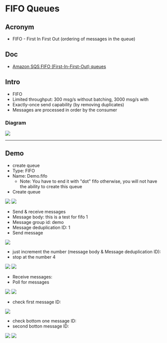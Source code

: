 # FIFO Queues

## Acronym
* FIFO - First In First Out (ordering of messages in the queue)

## Doc
* [Amazon SQS FIFO (First-In-First-Out) queues](https://docs.aws.amazon.com/AWSSimpleQueueService/latest/SQSDeveloperGuide/FIFO-queues.html)

## Intro
* FIFO
* Limited throughput: 300 msg/s without batching, 3000 msg/s with
* Exactly-once send capability (by removing duplicates)
* Messages are processed in order by the consumer

### Diagram
[<img src="https://i.imgur.com/yJlNqf7.png">](https://i.imgur.com/yJlNqf7.png)

---

## Demo
* create queue
* Type: FIFO
* Name: Demo.fifo
    * Note: You have to end it with "dot" fifo otherwise, you will not have the ability to create this queue
* Create queue

[<img src="https://i.imgur.com/KLcxaC8.png">](https://i.imgur.com/KLcxaC8.png)
[<img src="https://i.imgur.com/01xy32B.png">](https://i.imgur.com/01xy32B.png)

* Send & receive messages
* Message body: this is a test for fifo 1
* Message group id: demo
* Message deduplication ID: 1
* Send message

[<img src="https://i.imgur.com/K6a4u88.png">](https://i.imgur.com/K6a4u88.png)

* just increment the number (message body & Message deduplication ID):
* stop at the number 4

[<img src="https://i.imgur.com/kPflAmj.png">](https://i.imgur.com/kPflAmj.png)
[<img src="https://i.imgur.com/KxTwqM0.png">](https://i.imgur.com/KxTwqM0.png)

* Receive messages:
* Poll for messages

[<img src="https://i.imgur.com/0gMQfeX.png">](https://i.imgur.com/0gMQfeX.png)
[<img src="https://i.imgur.com/7pFl5li.png">](https://i.imgur.com/7pFl5li.png)

* check first message ID:

[<img src="https://i.imgur.com/ACDfDz6.png">](https://i.imgur.com/ACDfDz6.png)

* check bottom one message ID:
* second botton message ID:

[<img src="https://i.imgur.com/lneWZZk.png">](https://i.imgur.com/lneWZZk.png)
[<img src="https://i.imgur.com/LgOzO2W.png">](https://i.imgur.com/LgOzO2W.png)
